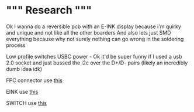 # """ Research """

Ok I wanna do a reversible pcb with an E-INK display because i'm quirky and unique and not like all the other boarders
And also lets just SMD everything because why not surely nothing can go wrong in the soldering process

Low profile switches
USBC power 
    - Ok it'd be super funny if I used a usb 2.0 socket and just bussed the i2c over the D+/D- pairs (likely an incredibly dumb idea idk)

FPC connector use [this](https://cdn.amphenol-cs.com/media/wysiwyg/files/documentation/datasheet/flex/ffc_fpc_050mm_f31l.pdf)

EINK use [this](https://www.waveshare.com/1.02inch-e-paper.htm)

SWITCH use [this](https://www.mouser.com/ProductDetail/E-Switch/EGJ1210AAG2R?qs=%252BXxaIXUDbq30Q%2FS%252B1rAoog%3D%3D)

